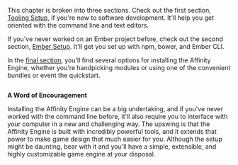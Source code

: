 <div class="column small-12 medium-8 small-padding-left-0">

This chapter is broken into three sections. Check out the first section, [Tooling Setup](/engine/installation/tooling), if you're new to software development. It'll help you get oriented with the command line and text editors.

If you've never worked on an Ember project before, check out the second section, [Ember Setup](/engine/installation/ember). It'll get you set up with npm, bower, and Ember CLI.

In the [final section](/engine/installation/bundles), you'll find several options for installing the Affinity Engine, whether you're handpicking modules or using one of the convenient bundles or event the quickstart.

</div>

<aside class="column small-12 medium-4 aside">

**A Word of Encouragement**

Installing the Affinity Engine can be a big undertaking, and if you've never worked with the command line before, it'll also require you to interface with your computer in a new and challenging way. The upswing is that the Affinity Engine is built with incredibly powerful tools, and it extends that power to make game design that much easier for you. Although the setup might be daunting, bear with it and you'll have a simple, extensible, and highly customizable game engine at your disposal.

</aside>

